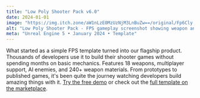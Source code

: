 ```yaml
---
title: "Low Poly Shooter Pack v6.0"
date: 2024-01-01
image: "https://img.itch.zone/aW1nLzE0MzUzNjM3LnBuZw==/original/Fp6Cly.png"
alt: "Low Poly Shooter Pack - FPS gameplay screenshot showing weapon and UI"
meta: "Unreal Engine 5 • January 2024 • Template"
---
```


What started as a simple FPS template turned into our flagship product. Thousands of developers use it to build 
their shooter games without spending months on basic mechanics. Features 18 weapons, multiplayer support, AI enemies, 
and 240+ weapon materials. From prototypes to published games, it's been quite the journey watching developers 
build amazing things with it. <a href="#">Try the free demo</a> or check out the <a href="#">full template on the marketplace</a>.
